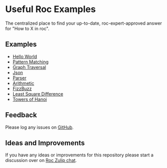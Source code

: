 
# Useful Roc Examples 

The centralized place to find your up-to-date, roc-expert-approved answer for "How to X in roc".

## Examples
- [Hello World](/HelloWorld/README.html)
- [Pattern Matching](/PatternMatching/README.html)
- [Graph Traversal](/GraphTraversal/README.html)
- [Json](/json-basic/README.html)
- [Parser](/parser-basic/README.html)
- [Arithmetic](/Arithmetic/README.html)
- [FizzBuzz](/FizzBuzz/README.html)
- [Least Square Difference](/LeastSquares/README.html)
- [Towers of Hanoi](/TowersOfHanoi/README.html)

## Feedback

Please log any issues on [GitHub](https://github.com/roc-lang/examples/issues/new). 

## Ideas and Improvements

If you have any ideas or improvements for this repository please start a discussion over on [Roc Zulip chat](https://roc.zulipchat.com/).